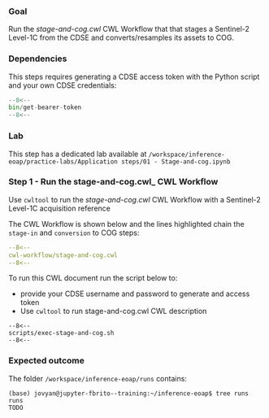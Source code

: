 ### Goal

Run the _stage-and-cog.cwl_ CWL Workflow that that stages a Sentinel-2 Level-1C from the CDSE and converts/resamples its assets to COG.

### Dependencies

This steps requires generating a CDSE access token with the Python script and your own CDSE credentials: 

```python linenums="1" title="bin/get-bearer-token"
--8<--
bin/get-bearer-token
--8<--
```

### Lab

This step has a dedicated lab available at `/workspace/inference-eoap/practice-labs/Application steps/01 - Stage-and-cog.ipynb`

### Step 1 - Run the stage-and-cog.cwl_ CWL Workflow 

Use `cwltool` to run the _stage-and-cog.cwl_ CWL Workflow with a Sentinel-2 Level-1C acquisition reference

The CWL Workflow is shown below and the lines highlighted chain the `stage-in` and `conversion` to COG steps:

```yaml linenums="1" title="stage-and-cog.cwl"
--8<--
cwl-workflow/stage-and-cog.cwl
--8<--
```

To run this CWL document run the script below to:

* provide your CDSE username and password to generate and access token
* Use `cwltool` to run stage-and-cog.cwl CWL description  

```console title="terminal"
--8<--
scripts/exec-stage-and-cog.sh
--8<--
```

### Expected outcome

The folder `/workspace/inference-eoap/runs` contains: 

```
(base) jovyan@jupyter-fbrito--training:~/inference-eoap$ tree runs
runs
TODO
```